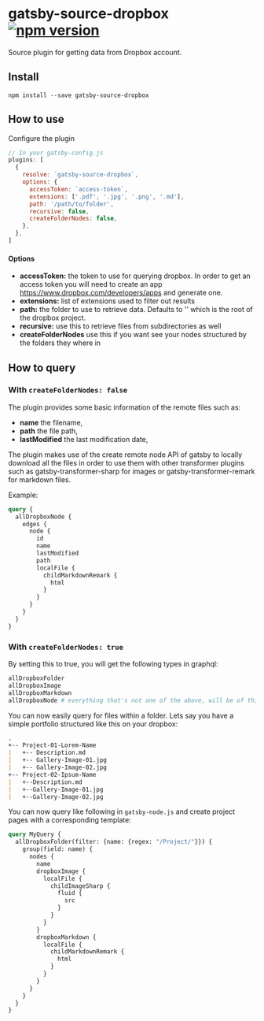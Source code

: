 # gatsby-source-dropbox [![npm version](https://badge.fury.io/js/gatsby-source-dropbox.svg)](https://badge.fury.io/js/gatsby-source-dropbox)

Source plugin for getting data from Dropbox account.

## Install

`npm install --save gatsby-source-dropbox`

## How to use

Configure the plugin

```javascript
// In your gatsby-config.js
plugins: [
  {
    resolve: `gatsby-source-dropbox`,
    options: {
      accessToken: `access-token`,
      extensions: ['.pdf', '.jpg', '.png', '.md'],
      path: '/path/to/folder',
      recursive: false,
      createFolderNodes: false,
    },
  },
]
```

#### Options

* **accessToken:** the token to use for querying dropbox. In order to get an access token you will need to create an app https://www.dropbox.com/developers/apps and generate one.
* **extensions:** list of extensions used to filter out results
* **path:** the folder to use to retrieve data. Defaults to '' which is the root of the dropbox project.
* **recursive:** use this to retrieve files from subdirectories as well
* **createFolderNodes** use this if you want see your nodes structured by the folders they where in

## How to query
### With `createFolderNodes: false`

The plugin provides some basic information of the remote files such as:

* **name** the filename,
* **path** the file path,
* **lastModified** the last modification date,

The plugin makes use of the create remote node API of gatsby to locally download all the files in order to use them with other transformer plugins such as gatsby-transformer-sharp for images or gatsby-transformer-remark for markdown files.

Example:

```graphql
query {
  allDropboxNode {
    edges {
      node {
        id
        name
        lastModified
        path
        localFile {
          childMarkdownRemark {
            html
          }
        }
      }
    }
  }
}
```

### With `createFolderNodes: true`

By setting this to true, you will get the following types in graphql:

```graphql
allDropboxFolder
allDropboxImage
allDropboxMarkdown
allDropboxNode # everything that's not one of the above, will be of this type
```

You can now easily query for files within a folder. Lets say you have a simple portfolio structured like this on your dropbox:

```markdown
.
+-- Project-01-Lorem-Name
|   +-- Description.md
|   +-- Gallery-Image-01.jpg
|   +-- Gallery-Image-02.jpg
+-- Project-02-Ipsum-Name
|   +--Description.md
|   +--Gallery-Image-01.jpg
|   +--Gallery-Image-02.jpg
```

You can now query like following in `gatsby-node.js` and create project pages with a corresponding template:

```graphql
query MyQuery {
  allDropboxFolder(filter: {name: {regex: "/Project/"}}) {
    group(field: name) {
      nodes {
        name
        dropboxImage {
          localFile {
            childImageSharp {
              fluid {
                src
              }
            }
          }
        }
        dropboxMarkdown {
          localFile {
            childMarkdownRemark {
              html
            }
          }
        }
      }
    }
  }
}
```


